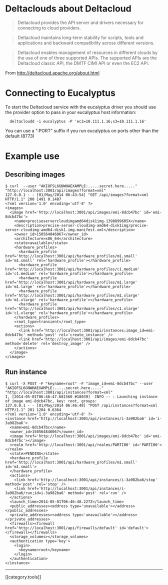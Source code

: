 # Deltaclouds about Deltacloud

> Deltacloud provides the API server and drivers necessary for connecting to cloud providers.

> Deltacloud maintains long-term stability for scripts, tools and applications and backward compatibility across different versions.

> Deltacloud enables management of resources in different clouds by the use of one of three supported APIs. The supported APIs are the Deltacloud classic API, the DMTF CIMI API or even the EC2 API.

From http://deltacloud.apache.org/about.html

# Connecting to Eucalyptus

To start the Deltacloud service with the eucalyptus driver you should use the provider option to pass in your eucalyptus host information:
```
  deltacloudd -i eucalyptus -P 'ec2=10.111.1.16;s3=10.111.1.16'
```
You can use a ":PORT" suffix if you run eucalyptus on ports other than the default (8773)

# Example use

## Describing images
```
$ curl  --user "AKIOFSL6GNWHAEXAMPLE:.....secret.here....." "http://localhost:3001/api/images?format=xml"
127.0.0.1 - - [01/May/2014 06:43:54] "GET /api/images?format=xml HTTP/1.1" 200 1491 0.1487
<?xml version='1.0' encoding='utf-8' ?>
<images>
  <image href='http://localhost:3001/api/images/emi-8dcb47bc' id='emi-8dcb47bc'>
    <name>preciseservercloudimgamd64disk1img-1398899605X</name>
    <description>precise-server-cloudimg-amd64-disk1img/precise-server-cloudimg-amd64-disk1.img.manifest.xml</description>
    <owner_id>150564846067</owner_id>
    <architecture>x86_64</architecture>
    <state>available</state>
    <hardware_profiles>
      <hardware_profile href='http://localhost:3001/api/hardware_profiles/m1.small' id='m1.small' rel='hardware_profile'></hardware_profile>
      <hardware_profile href='http://localhost:3001/api/hardware_profiles/c1.medium' id='c1.medium' rel='hardware_profile'></hardware_profile>
      <hardware_profile href='http://localhost:3001/api/hardware_profiles/m1.large' id='m1.large' rel='hardware_profile'></hardware_profile>
      <hardware_profile href='http://localhost:3001/api/hardware_profiles/m1.xlarge' id='m1.xlarge' rel='hardware_profile'></hardware_profile>
      <hardware_profile href='http://localhost:3001/api/hardware_profiles/c1.xlarge' id='c1.xlarge' rel='hardware_profile'></hardware_profile>
    </hardware_profiles>
    <root_type>transient</root_type>
    <actions>
      <link href='http://localhost:3001/api/instances;image_id=emi-8dcb47bc' method='post' rel='create_instance' />
      <link href='http://localhost:3001/api/images/emi-8dcb47bc' method='delete' rel='destroy_image' />
    </actions>
  </image>
</images>
```

## Run instance
```
$ curl -X POST -F "keyname=root" -F "image_id=emi-8dcb47bc" --user "AKIOFSL6GNWHAEXAMPLE:.....secret.here....." "http://localhost:3001/api/instances?format=xml"
I, [2014-05-01T06:46:47.681560 #18039]  INFO -- : Launching instance of image emi-8dcb47bc, key: root, groups: 
127.0.0.1 - - [01/May/2014 06:46:48] "POST /api/instances?format=xml HTTP/1.1" 201 1204 0.6364
<?xml version='1.0' encoding='utf-8' ?>
<instance href='http://localhost:3001/api/instances/i-3a982ba6' id='i-3a982ba6'>
  <name>emi-8dcb47bc</name>
  <owner_id>150564846067</owner_id>
  <image href='http://localhost:3001/api/images/emi-8dcb47bc' id='emi-8dcb47bc'></image>
  <realm href='http://localhost:3001/api/realms/PARTI00' id='PARTI00'></realm>
  <state>PENDING</state>
  <hardware_profile href='http://localhost:3001/api/hardware_profiles/m1.small' id='m1.small'>
  </hardware_profile>
  <actions>
    <link href='http://localhost:3001/api/instances/i-3a982ba6/stop' method='post' rel='stop' />
    <link href='http://localhost:3001/api/instances/i-3a982ba6/run;id=i-3a982ba6' method='post' rel='run' />
  </actions>
  <launch_time>2014-05-01T06:46:48.227Z</launch_time>
  <public_addresses><address type='unavailable'></address></public_addresses>
  <private_addresses><address type='unavailable'></address></private_addresses>
  <firewalls><firewall href='http://localhost:3001/api/firewalls/default' id='default'></firewall></firewalls>
  <storage_volumes></storage_volumes>
  <authentication type='key'>
    <login>
      <keyname>root</keyname>
    </login>
  </authentication>
</instance>
```

*****

[[category.tools]]